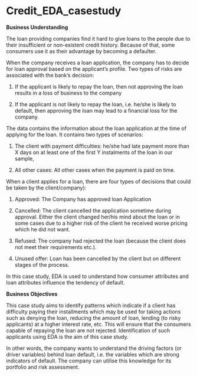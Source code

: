 # Credit_EDA_casestudy

**Business Understanding**

The loan providing companies find it hard to give loans to the people due to their insufficient or non-existent credit history. Because of that, some consumers use it as their advantage by becoming a defaulter. 

When the company receives a loan application, the company has to decide for loan approval based on the applicant’s profile. Two types of risks are associated with the bank’s decision:

1) If the applicant is likely to repay the loan, then not approving the loan results in a loss of business to the company

2) If the applicant is not likely to repay the loan, i.e. he/she is likely to default, then approving the loan may lead to a financial loss for the company.

The data contains the information about the loan application at the time of applying for the loan. It contains two types of scenarios:

1) The client with payment difficulties: he/she had late payment more than X days on at least one of the first Y instalments of the loan in our sample,

2) All other cases: All other cases when the payment is paid on time.

 

When a client applies for a loan, there are four types of decisions that could be taken by the client/company):

1) Approved: The Company has approved loan Application

2) Cancelled: The client cancelled the application sometime during approval. Either the client changed her/his mind about the loan or in some cases due to a higher risk of the client he received worse pricing which he did not want.

3) Refused: The company had rejected the loan (because the client does not meet their requirements etc.).

4) Unused offer:  Loan has been cancelled by the client but on different stages of the process.

In this case study, EDA is used to understand how consumer attributes and loan attributes influence the tendency of default.


**Business Objectives**

This case study aims to identify patterns which indicate if a client has difficulty paying their installments which may be used for taking actions such as denying the loan, reducing the amount of loan, lending (to risky applicants) at a higher interest rate, etc. This will ensure that the consumers capable of repaying the loan are not rejected. Identification of such applicants using EDA is the aim of this case study.

 
In other words, the company wants to understand the driving factors (or driver variables) behind loan default, i.e. the variables which are strong indicators of default.  The company can utilise this knowledge for its portfolio and risk assessment.



















